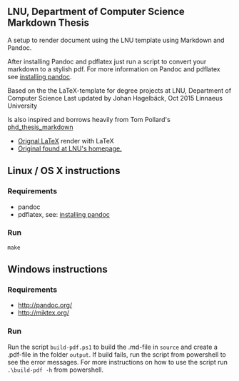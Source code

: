 ## LNU, Department of Computer Science Markdown Thesis

A setup to render document using the LNU template using Markdown and Pandoc.

After installing Pandoc and pdflatex just run a script to convert your markdown to a stylish pdf.
For more information on Pandoc and pdflatex see [installing pandoc](http://pandoc.org/installing.html).

Based on the the LaTeX-template for degree projects at LNU, Department of Computer Science
Last updated by Johan Hagelbäck, Oct 2015
Linnaeus University

Is also inspired and borrows heavily from Tom Pollard's [phd_thesis_markdown](https://github.com/tompollard/phd_thesis_markdown)

- [Orignal LaTeX](https://dl.dropboxusercontent.com/u/2202977/original.pdf) render with LaTeX
- [Original found at LNU's homepage.](https://coursepress.lnu.se/subject/thesis-projects/report/)

## Linux / OS X instructions
### Requirements
 - pandoc
 - pdflatex, see: [installing pandoc](http://pandoc.org/installing.html)

### Run

```shell
make
```

## Windows instructions
### Requirements
 - http://pandoc.org/
 - http://miktex.org/

### Run
Run the script `build-pdf.ps1` to build the .md-file in `source` and create a .pdf-file in the folder `output`. If build fails, run the script from powershell to see the error messages. For more instructions on how to use the script run `.\build-pdf -h` from powershell. 
